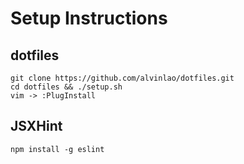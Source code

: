 # Setup Instructions #

## dotfiles ##

```
git clone https://github.com/alvinlao/dotfiles.git
cd dotfiles && ./setup.sh
vim -> :PlugInstall
```

## JSXHint

`npm install -g eslint`
